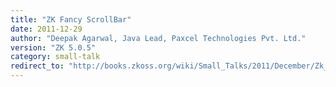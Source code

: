 ```yaml
---
title: "ZK Fancy ScrollBar"
date: 2011-12-29
author: "Deepak Agarwal, Java Lead, Paxcel Technologies Pvt. Ltd."
version: "ZK 5.0.5"
category: small-talk
redirect_to: "http://books.zkoss.org/wiki/Small_Talks/2011/December/Zk_Fancy_ScrollBar"
---
```


